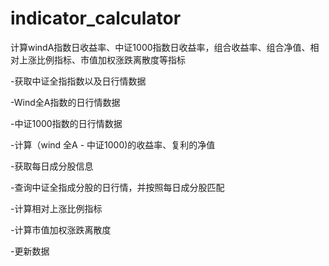 # indicator_calculator
计算windA指数日收益率、中证1000指数日收益率，组合收益率、组合净值、相对上涨比例指标、市值加权涨跌离散度等指标


-获取中证全指指数以及日行情数据

-Wind全A指数的日行情数据

-中证1000指数的日行情数据

-计算（wind 全A - 中证1000)的收益率、复利的净值

-获取每日成分股信息

-查询中证全指成分股的日行情，并按照每日成分股匹配

-计算相对上涨比例指标

-计算市值加权涨跌离散度

-更新数据
